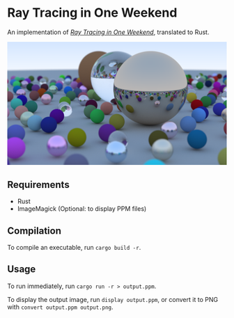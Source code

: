 # Ray Tracing in One Weekend
An implementation of [_Ray Tracing in One Weekend_](https://raytracing.github.io/books/RayTracingInOneWeekend.html), translated to Rust.

![render](https://github.com/zaesur/rtiow/blob/main/render.png?raw=true)

## Requirements
* Rust
* ImageMagick (Optional: to display PPM files)

## Compilation
To compile an executable, run `cargo build -r`.

## Usage
To run immediately, run `cargo run -r > output.ppm`.

To display the output image, run `display output.ppm`, or convert it to PNG with `convert output.ppm output.png`.
